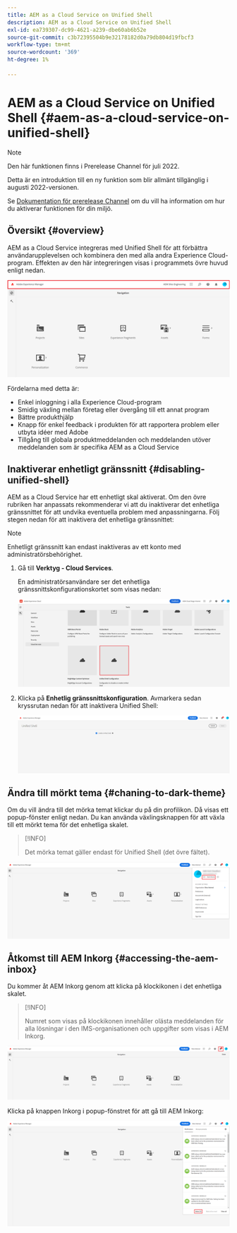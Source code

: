 ```yaml
---
title: AEM as a Cloud Service on Unified Shell
description: AEM as a Cloud Service on Unified Shell
exl-id: ea739307-dc99-4621-a239-dbe60ab6b52e
source-git-commit: c3b72395504b9e32178182d0a79db804d19fbcf3
workflow-type: tm+mt
source-wordcount: '369'
ht-degree: 1%

---
```


# AEM as a Cloud Service on Unified Shell {#aem-as-a-cloud-service-on-unified-shell}

>[!NOTE]
>Den här funktionen finns i Prerelease Channel för juli 2022.
>
>Detta är en introduktion till en ny funktion som blir allmänt tillgänglig i augusti 2022-versionen.
>
>Se [Dokumentation för prerelease Channel](/help/release-notes/prerelease.md#enable-prerelease) om du vill ha information om hur du aktiverar funktionen för din miljö.

## Översikt {#overview}

AEM as a Cloud Service integreras med Unified Shell för att förbättra användarupplevelsen och kombinera den med alla andra Experience Cloud-program. Effekten av den här integreringen visas i programmets övre huvud enligt nedan.

![bild](/help/overview/assets/unifiedshell1.png)

Fördelarna med detta är:

* Enkel inloggning i alla Experience Cloud-program
* Smidig växling mellan företag eller övergång till ett annat program
* Bättre produkthjälp
* Knapp för enkel feedback i produkten för att rapportera problem eller utbyta idéer med Adobe
* Tillgång till globala produktmeddelanden och meddelanden utöver meddelanden som är specifika AEM as a Cloud Service

## Inaktiverar enhetligt gränssnitt {#disabling-unified-shell}

AEM as a Cloud Service har ett enhetligt skal aktiverat. Om den övre rubriken har anpassats rekommenderar vi att du inaktiverar det enhetliga gränssnittet för att undvika eventuella problem med anpassningarna. Följ stegen nedan för att inaktivera det enhetliga gränssnittet:

>[!NOTE]
>Enhetligt gränssnitt kan endast inaktiveras av ett konto med administratörsbehörighet.

1. Gå till **Verktyg - Cloud Services**.

   En administratörsanvändare ser det enhetliga gränssnittskonfigurationskortet som visas nedan:

   ![bild](/help/overview/assets/unifiedshell2.png)

1. Klicka på **Enhetlig gränssnittskonfiguration**. Avmarkera sedan kryssrutan nedan för att inaktivera Unified Shell:

   ![bild](/help/overview/assets/unifiedshell3.png)

## Ändra till mörkt tema {#chaning-to-dark-theme}

Om du vill ändra till det mörka temat klickar du på din profilikon. Då visas ett popup-fönster enligt nedan. Du kan använda växlingsknappen för att växla till ett mörkt tema för det enhetliga skalet.

>[!INFO]
>
>Det mörka temat gäller endast för Unified Shell (det övre fältet).

![bild](/help/overview/assets/unifiedshell4.png)

## Åtkomst till AEM Inkorg {#accessing-the-aem-inbox}

Du kommer åt AEM Inkorg genom att klicka på klockikonen i det enhetliga skalet.

>[!INFO]
>
> Numret som visas på klockikonen innehåller olästa meddelanden för alla lösningar i den IMS-organisationen och uppgifter som visas i AEM Inkorg.

![bild](/help/overview/assets/unifiedshell5.png)

Klicka på knappen Inkorg i popup-fönstret för att gå till AEM Inkorg:

![bild](/help/overview/assets/unifiedshell6.png)
